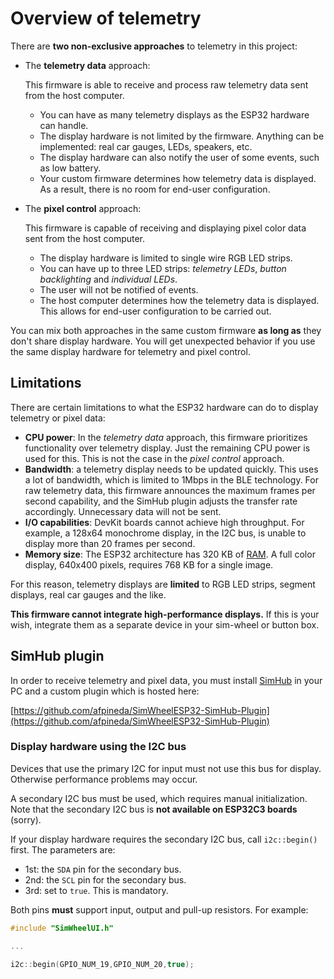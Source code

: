# Overview of telemetry

There are **two non-exclusive approaches** to telemetry in this project:

- The **telemetry data** approach:

  This firmware is able to receive and process raw telemetry data sent from the host computer.

  - You can have as many telemetry displays as the ESP32 hardware can handle.
  - The display hardware is not limited by the firmware.
    Anything can be implemented: real car gauges, LEDs, speakers, etc.
  - The display hardware can also notify the user of some events,
    such as low battery.
  - Your custom firmware determines how telemetry data is displayed.
    As a result, there is no room for end-user configuration.

- The **pixel control** approach:

  This firmware is capable of receiving and displaying pixel color data sent from the host computer.

  - The display hardware is limited to single wire RGB LED strips.
  - You can have up to three LED strips:
    *telemetry LEDs*, *button backlighting* and *individual LEDs*.
  - The user will not be notified of events.
  - The host computer determines how the telemetry data is displayed.
    This allows for end-user configuration to be carried out.

You can mix both approaches in the same custom firmware
**as long as** they don't share display hardware.
You will get unexpected behavior if you use the same
display hardware for telemetry and pixel control.

## Limitations

There are certain limitations to what the ESP32 hardware can do to display telemetry or pixel data:

- **CPU power**:
  In the *telemetry data* approach,
  this firmware prioritizes functionality over telemetry display.
  Just the remaining CPU power is used for this.
  This is not the case in the *pixel control* approach.
- **Bandwidth**: a telemetry display needs to be updated quickly.
  This uses a lot of bandwidth,
  which is limited to 1Mbps in the BLE technology.
  For raw telemetry data,
  this firmware announces the maximum frames per second capability,
  and the SimHub plugin adjusts the transfer rate accordingly.
  Unnecessary data will not be sent.
- **I/O capabilities**: DevKit boards cannot achieve high throughput.
  For example, a 128x64 monochrome display, in the I2C bus,
  is unable to display more than 20 frames per second.
- **Memory size**:
  The ESP32 architecture has 320 KB of
  [RAM](https://en.wikipedia.org/wiki/Random-access_memory).
  A full color display, 640x400 pixels,
  requires 768 KB for a single image.

For this reason, telemetry displays are **limited** to
RGB LED strips, segment displays, real car gauges and the like.

**This firmware cannot integrate high-performance displays.**
If this is your wish,
integrate them as a separate device in your sim-wheel or button box.

## SimHub plugin

In order to receive telemetry and pixel data,
you must install [SimHub](https://simhubdash.com) in your PC
and a custom plugin which is hosted here:

[https://github.com/afpineda/SimWheelESP32-SimHub-Plugin](https://github.com/afpineda/SimWheelESP32-SimHub-Plugin)

### Display hardware using the I2C bus

Devices that use the primary I2C for input must not use this bus for display.
Otherwise performance problems may occur.

A secondary I2C bus must be used, which requires manual initialization.
Note that the secondary I2C bus is **not available on ESP32C3 boards** (sorry).

If your display hardware requires the secondary I2C bus,
call `i2c::begin()` first. The parameters are:
- 1st: the `SDA` pin for the secondary bus.
- 2nd: the `SCL` pin for the secondary bus.
- 3rd: set to `true`. This is mandatory.

Both pins **must** support input, output and pull-up resistors.
For example:

```c++
#include "SimWheelUI.h"

...

i2c::begin(GPIO_NUM_19,GPIO_NUM_20,true);
```
